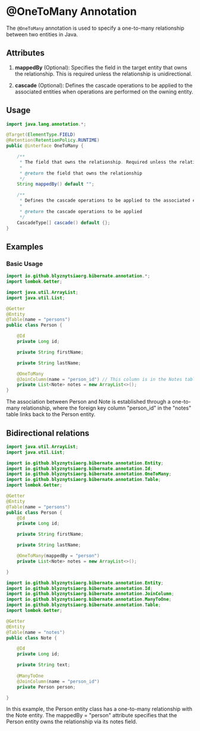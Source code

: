# @OneToMany Annotation

The `@OneToMany` annotation is used to specify a one-to-many relationship between two entities in Java.

## Attributes

1. **mappedBy** (Optional): Specifies the field in the target entity that owns the relationship. This is required unless the relationship is unidirectional.

2. **cascade** (Optional): Defines the cascade operations to be applied to the associated entities when operations are performed on the owning entity.

## Usage

```java
import java.lang.annotation.*;

@Target(ElementType.FIELD)
@Retention(RetentionPolicy.RUNTIME)
public @interface OneToMany {

    /**
     * The field that owns the relationship. Required unless the relationship is unidirectional.
     * 
     * @return the field that owns the relationship
     */
    String mappedBy() default "";

    /**
     * Defines the cascade operations to be applied to the associated entities when operations are performed on the owning entity.
     *
     * @return the cascade operations to be applied
     */
    CascadeType[] cascade() default {};
}
```

## Examples
### Basic Usage

```java
import io.github.blyznytsiaorg.bibernate.annotation.*;
import lombok.Getter;

import java.util.ArrayList;
import java.util.List;

@Getter
@Entity
@Table(name = "persons")
public class Person {

    @Id
    private Long id;

    private String firstName;

    private String lastName;

    @OneToMany
    @JoinColumn(name = "person_id") // This column is in the Notes table
    private List<Note> notes = new ArrayList<>();
}
```
The association between Person and Note is established through a one-to-many relationship, where the foreign key column "person_id" in the "notes" table links back to the Person entity.

## Bidirectional relations
```java
import java.util.ArrayList;
import java.util.List;

import io.github.blyznytsiaorg.bibernate.annotation.Entity;
import io.github.blyznytsiaorg.bibernate.annotation.Id;
import io.github.blyznytsiaorg.bibernate.annotation.OneToMany;
import io.github.blyznytsiaorg.bibernate.annotation.Table;
import lombok.Getter;

@Getter
@Entity
@Table(name = "persons")
public class Person {
    @Id
    private Long id;

    private String firstName;

    private String lastName;

    @OneToMany(mappedBy = "person")
    private List<Note> notes = new ArrayList<>();

}
```
```java
import io.github.blyznytsiaorg.bibernate.annotation.Entity;
import io.github.blyznytsiaorg.bibernate.annotation.Id;
import io.github.blyznytsiaorg.bibernate.annotation.JoinColumn;
import io.github.blyznytsiaorg.bibernate.annotation.ManyToOne;
import io.github.blyznytsiaorg.bibernate.annotation.Table;
import lombok.Getter;

@Getter
@Entity
@Table(name = "notes")
public class Note {

    @Id
    private Long id;

    private String text;
    
    @ManyToOne
    @JoinColumn(name = "person_id")
    private Person person;

}
```
In this example, the Person entity class has a one-to-many relationship with the Note entity. The mappedBy = "person" attribute specifies that the Person entity owns the relationship via its notes field.
